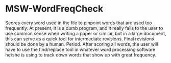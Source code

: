 # MSW-WordFreqCheck
Scores every word used in the file to pinpoint words that are used too frequently.
At present, it is a dumb program, and it really falls to the user to use common sense when writing a paper or similar, but in a large document, this can serve as a quick tool for intermediate revisions.  Final revisions should be done by a human.  Period.
After scoring all words, the user will have to use the find/replace tool in whatever word processing software he/she is using to track down words that show up with great frequency.
